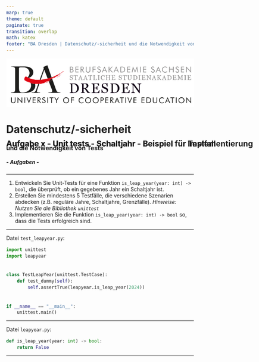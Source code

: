 ```yaml
---
marp: true
theme: default
paginate: true
transition: overlap
math: katex
footer: "BA Dresden | Datenschutz/-sicherheit und die Notwendigkeit von Tests | Kevin Böhme & Rico Ukro"
---
```


<style>
  /* Adds styling for codeblocks to add line numbers with custom engine */
  /* Based on: https://github.com/orgs/marp-team/discussions/164 */
  pre ol {
      all: unset;
      display: grid;
      grid-template-columns: auto 1fr;
      counter-reset: line-number 0;
    }
    pre ol li {
      display: contents;
    }
    pre ol li span[data-marp-line-number]::before {
      display: block;
      content: counter(line-number) " ";
      counter-increment: line-number;
      text-align: left;
      color: #bbb; /* Lighter color for line numbers */
      font-weight: lighter; /* Lighter font weight for line numbers */
    }
  /* Centered text */
  .centered {
    text-align: center;
  }
  /* Fixed top */
  .fixed-top {
    position: absolute;
    top: 10%;
  }
  /* For sources of citations */
  .source {
    font-size: 12px;
  }
</style>

![bg left:40% 80%](res/ba_dresden_logo.svg)
# Datenschutz/-sicherheit

### und die Notwendigkeit von Tests

##### - _Aufgaben_ -

---

<h2 class="fixed-top">
  Aufgabe x - Unit tests - Schaltjahr
</h2>

1. Entwickeln Sie Unit-Tests für eine Funktion `is_leap_year(year: int) -> bool`, die überprüft, ob ein gegebenes Jahr ein Schaltjahr ist.
2. Erstellen Sie mindestens 5 Testfälle, die verschiedene Szenarien abdecken (z.B. reguläre Jahre, Schaltjahre, Grenzfälle).
_Hinweise: Nutzen Sie die Bibliothek `unittest`_
3. Implementieren Sie die Funktion `is_leap_year(year: int) -> bool` so, dass die Tests erfolgreich sind.

---

<h2 class="fixed-top">
  Aufgabe x - Unit tests - Schaltjahr - Beispiel für Testfall
</h2>

Datei `test_leapyear.py`:

```python
import unittest
import leapyear


class TestLeapYear(unittest.TestCase):
    def test_dummy(self):
        self.assertTrue(leapyear.is_leap_year(2024))


if __name__ == "__main__":
    unittest.main()

```

---

<h2 class="fixed-top">
  Aufgabe x - Unit tests - Schaltjahr - Beispiel für Implementierung
</h2>

Datei `leapyear.py`:

```python
def is_leap_year(year: int) -> bool:
    return False

```

---
